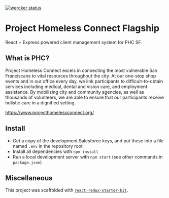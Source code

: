 [![wercker status](https://app.wercker.com/status/a22bdc01031a5a278f6c9de7d0590c14/s/master "wercker status")](https://app.wercker.com/project/byKey/a22bdc01031a5a278f6c9de7d0590c14)

# Project Homeless Connect Flagship

React + Express powered client management system for PHC SF.

## What is PHC?

Project Homeless Connect excels in connecting the most vulnerable San Franciscans to vital resources throughout the city. At our one-stop shop events and in our office every day, we link participants to difficult-to-obtain services including medical, dental and vision care, and employment assistance. By mobilizing city and community agencies, as well as thousands of volunteers, we are able to ensure that our participants receive holistic care in a dignified setting.​

https://www.projecthomelessconnect.org/

## Install

- Get a copy of the development Salesforce keys, and put these into a file named `.env` in the repository root
- Install all dependencies with `npm install`
- Run a local development server with `npm start` (see other commands in `package.json`)

## Miscellaneous

This project was scaffolded with [`react-redux-starter-kit`](https://github.com/davezuko/react-redux-starter-kit).
